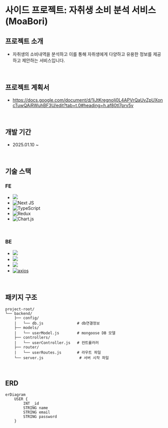 # 사이드 프로젝트: 자취생 소비 분석 서비스 (MoaBori)

## 프로젝트 소개
  * 자취생의 소비내역을 분석하고 이를 통해 자취생에게 다양하고 유용한 정보를 제공하고 제안하는 서비스입니다.

<br>

## 프로젝트 계획서
  * https://docs.google.com/document/d/1iJtKregnoIj0L4APVrQaUvZpUXoncTuwQAjRWuhBF3U/edit?tab=t.0#heading=h.af80tl7prv5v

<br>

## 개발 기간
  * 2025.01.10 ~

<br>

## 기술 스택
### FE
  * <img src="https://img.shields.io/badge/React-61DAFB?style=flat-square&logo=React&logoColor=black"/>
  * ![Next JS](https://img.shields.io/badge/Next-black?style=for-the-badge&logo=next.js&logoColor=white)
  * ![TypeScript](https://img.shields.io/badge/typescript-%23007ACC.svg?style=for-the-badge&logo=typescript&logoColor=white)
  * ![Redux](https://img.shields.io/badge/redux-%23593d88.svg?style=for-the-badge&logo=redux&logoColor=white)
  * ![Chart.js](https://img.shields.io/badge/chart.js-F5788D.svg?style=for-the-badge&logo=chart.js&logoColor=white)


  <br>

### BE
  * <img src="https://img.shields.io/badge/Node.js-339933?style=flat-square&logo=Node.js&logoColor=white"/>
  * <img src="https://img.shields.io/badge/Express-000000?style=flat-square&logo=Express&logoColor=white"/>
  * <img src="https://img.shields.io/badge/MongoDB-47A248?style=flat-square&logo=MongoDB&logoColor=white"/>
  * [![axios](https://img.shields.io/badge/axios-^1.4.0-blue)](https://axios-http.com)


<br>


## 패키지 구조

```
project-root/
└── backend/
    ├── config/
    |   └── db.js               # db연결정보
    ├── models/
    |   └── userModel.js        # mongoose DB 모델
    ├── controllers/
    |   └── userController.js   # 컨트롤러러
    ├── router/
    |   └── userRoutes.js       # 라우트 파일
    └── server.js                # 서버 시작 파일
```

<br>

## ERD

```mermaid
erDiagram
    USER {
        INT _id
        STRING name
        STRING email
        STRING password
    }